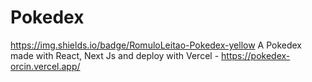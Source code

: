 # Pokedex
https://img.shields.io/badge/RomuloLeitao-Pokedex-yellow
A Pokedex made with React, Next Js and deploy with Vercel - https://pokedex-orcin.vercel.app/
